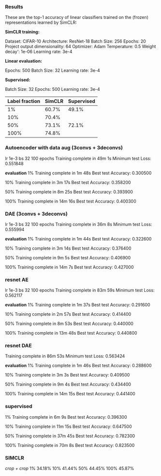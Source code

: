 ### Results
These are the top-1 accuracy of linear classifiers trained on the 
(frozen) representations learned by SimCLR:

**SimCLR training:**

Dataset: CIFAR-10
Architecture: ResNet-18
Batch Size: 256
Epochs: 20
Project output dimensionality: 64
Optimizer: Adam
Temperature: 0.5
Weight decay': 1e-06
Learning rate: 3e-4

**Linear evaluation:**

Epochs: 500
Batch Size: 32
Learning rate: 3e-4

**Supervised:**

Batch Size: 32
Epochs: 500
Learning rate: 3e-4

| Label fraction | SimCLR | Supervised |
|----------------|--------|------------|
| 1%             | 60.7%  | 49.1%      |
| 10%            | 70.4%  |            |
| 50%            | 73.1%  | 72.1%      |
| 100%           | 74.8%  |            |


### Autoencoder with data aug (3convs + 3deconvs)
lr 1e-3
bs 32
100 epochs
Training complete in 49m 1s
Minimum test Loss: 0.551848

**evaluation**
1%
Training complete in 1m 48s
Best test Accuracy: 0.300500

10%
Training complete in 3m 17s
Best test Accuracy: 0.358200

50%
Training complete in 8m 25s
Best test Accuracy: 0.393900

100%
Training complete in 14m 16s
Best test Accuracy: 0.400300


### DAE (3convs + 3deconvs)
lr 1e-3
bs 32
100 epochs
Training complete in 36m 8s
Minimum test Loss: 0.555994

**evaluation**
1%
Training complete in 1m 44s
Best test Accuracy: 0.322600

10%
Training complete in 3m 14s
Best test Accuracy: 0.376400

50%
Training complete in 9m 5s
Best test Accuracy: 0.406900


100%
Training complete in 14m 7s
Best test Accuracy: 0.427000


### resnet AE
lr 1e-3
bs 32
100 epochs
Training complete in 83m 59s
Minimum test Loss: 0.562117

**evaluation**
1%
Training complete in 1m 37s
Best test Accuracy:  0.291600

10%
Training complete in 2m 57s
Best test Accuracy: 0.414400

50%
Training complete in 8m 53s
Best test Accuracy: 0.440000

100%
Training complete in 13m 48s
Best test Accuracy: 0.440800


### resnet DAE
Training complete in 86m 53s
Minimum test Loss: 0.563424

**evaluation**
1%
Training complete in 1m 46s
Best test Accuracy: 0.288600

10%
Training complete in 3m 3s
Best test Accuracy: 0.409500

50%
Training complete in 9m 4s
Best test Accuracy: 0.434400

100%
Training complete in 14m 15s
Best test Accuracy: 0.441400


### supervised
1%
Training complete in 6m 9s
Best test Accuracy: 0.396300

10%
Training complete in 11m 15s
Best test Accuracy: 0.647500

50%
Training complete in 37m 45s
Best test Accuracy: 0.782300

100%
Training complete in 70m 8s
Best test Accuracy: 0.823500



### SIMCLR 

*crop + crop*
1% 34.18%
10% 41.44%
50% 44.45%
100% 45.87%

